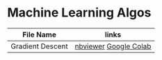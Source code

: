 # Machine Learning Algos
| File Name  | links |
| ------------- | ------------- |
| Gradient Descent  | [nbviewer](https://nbviewer.jupyter.org/github/PSKP-95/Machine_Learning_Algos/blob/master/Gradient_Descent.ipynb) [Google Colab](https://colab.research.google.com/github/PSKP-95/Machine_Learning_Algos/blob/master/Gradient_Descent.ipynb)|
